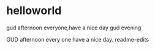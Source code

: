 # helloworld



gud afternoon everyone,have a nice day
gud evening


GUD afternoon every one have a nice day.
readme-edits
